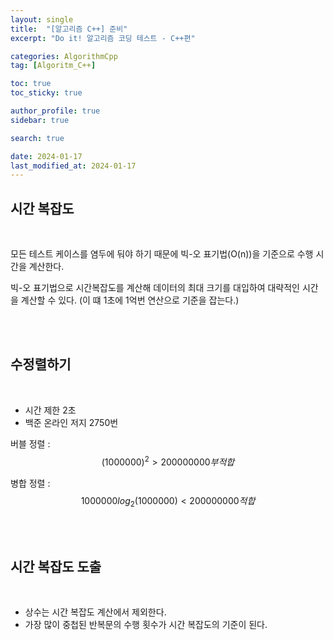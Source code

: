 ```yaml
---
layout: single
title:  "[알고리즘 C++] 준비"
excerpt: "Do it! 알고리즘 코딩 테스트 - C++편"

categories: AlgorithmCpp
tag: [Algoritm_C++]

toc: true
toc_sticky: true

author_profile: true
sidebar: true

search: true

date: 2024-01-17
last_modified_at: 2024-01-17
---
```


## 시간 복잡도

<br/>

모든 테스트 케이스를 염두에 둬야 하기 때문에 빅-오 표기법(O(n))을 기준으로 수행 시간을 계산한다. 

빅-오 표기법으로 시간복잡도를 계산해 데이터의 최대 크기를 대입하여 대략적인 시간을 계산할 수 있다. (이 떄 1초에 1억번 연산으로 기준을 잡는다.)

<br/><br/>

## 수정렬하기

<br/>

- 시간 제한 2초
- 백준 온라인 저지 2750번

버블 정렬 : $$(1000000)^2 > 200000000  부적합$$

병합 정렬 : $$1000000log_2(1000000) < 200000000  적합$$

<br/><br/>

## 시간 복잡도 도출



<br/>

- 상수는 시간 복잡도 계산에서 제외한다.
- 가장 많이 중첩된 반복문의 수행 횟수가 시간 복잡도의 기준이 된다.


